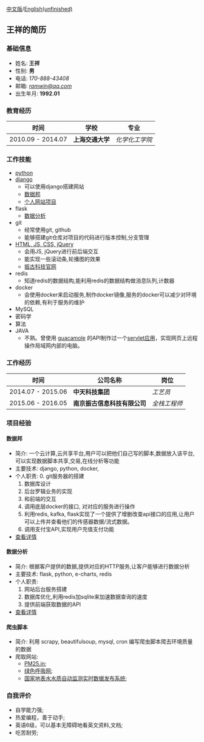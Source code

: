 [中文版](./README.md)/[English(unfinished)](./README_eng.md)
## 王祥的简历
###  基础信息
* 姓名: **王祥**
* 性别: **男**
* 电话: *170-888-43408*
* 邮箱: [*ramwin@qq.com*](mailto:ramwin@qq.com)
* 出生年月: **1992.01**

### 教育经历
时间 | 学校 | 专业
---------- | ----------- | -----------
2010.09 - 2014.07 | **上海交通大学** | *化学化工学院*

### 工作技能
* [python](https://github.com/ramwin/python_tutorial/)
* [django](https://github.com/ramwin/django_tutorial/)
    * 可以使用django搭建网站
    * [数据邦](#zettage)
    * [个人网站项目](http://github.com/ramwin/django_tutorial)
* flask
	* [数据分析](#tv)
* git
    * 经常使用git, github
    * 能够搭建git仓库对项目的代码进行版本控制,分支管理
* [HTML, JS, CSS, jQuery](https://github.com/ramwin/javascript_tutorial/)
    * 会用JS, jQuery进行前后端交互
    * 能实现一些滚动条,轮播图的效果
    * [振古科技官网](http://www.zettage.com)
* redis
    * 知道redis的数据结构,能利用redis的数据结构做消息队列,计数器
* docker
    * 会使用docker来启动服务,制作docker镜像,服务的docker可以减少对环境的依赖,有利于服务的维护
* MySQL
* 密码学
* 算法
* JAVA
	* 不熟。曾使用 [guacamole](http://guacamole.incubator.apache.org/) 的API制作过一个[servlet应用](https://github.com/ramwin/my_guacamole_sample/)，实现网页上远程操作局域网内部的电脑。

### 工作经历

时间 | 公司名称 | 岗位
------------ | ------------- | -------------
2014.07 - 2015.06 | **中天科技集团** | *工艺员*
2015.06 - 2016.05 | **南京振古信息科技有限公司** | *全栈工程师*


### 项目经验
<div id="zettage"></div>  

#### 数据邦
* 简介: 一个云计算,云共享平台,用户可以把他们自己写的脚本,数据放入该平台,可以实现数据脚本共享,交易,在线分析等功能
* 主要技术: django, python, docker, 
* 个人职责:
    0. git服务器的搭建
    1. 数据库设计
    2. 后台罗辑业务的实现
    3. 和前端的交互
    4. 调用底层docker的接口, 对对应的服务进行操作
    5. 利用redis, kafka, flask实现了一个提供了增删改查api接口的应用,让用户可以上传并查看他们的传感器数据/流式数据。
    6. 调用支付宝API,实现用户充值支付功能
* [查看详情](./zettage/README.md)

<div id="tv"></div>

#### 数据分析
* 简介: 根据客户提供的数据,提供对应的HTTP服务,让客户能够进行数据分析
* 主要技术: flask, python, e-charts, redis
* 个人职责:
    1. 网站后台服务搭建
    2. 数据库优化,利用redis加sqlite来加速数据查询的速度
    3. 提供前端获取数据的API
* [查看详情](./tv/README.md)

#### 爬虫脚本
* 简介: 利用 scrapy, beautifulsoup, mysql, cron 编写爬虫脚本爬去环境质量的数据
* 爬取网站: 
    * [PM25.in](http://pm25.in/);
    * [绿色呼吸网](http://www.pm25.com);
    * [国家地表水水质自动监测实时数据发布系统](http://58.68.130.147/);

### 自我评价
* 自学能力强;
* 热爱编程，善于动手;
* 英语6级，可以基本无障碍地看英文资料,文档;
* 吃苦耐劳;
